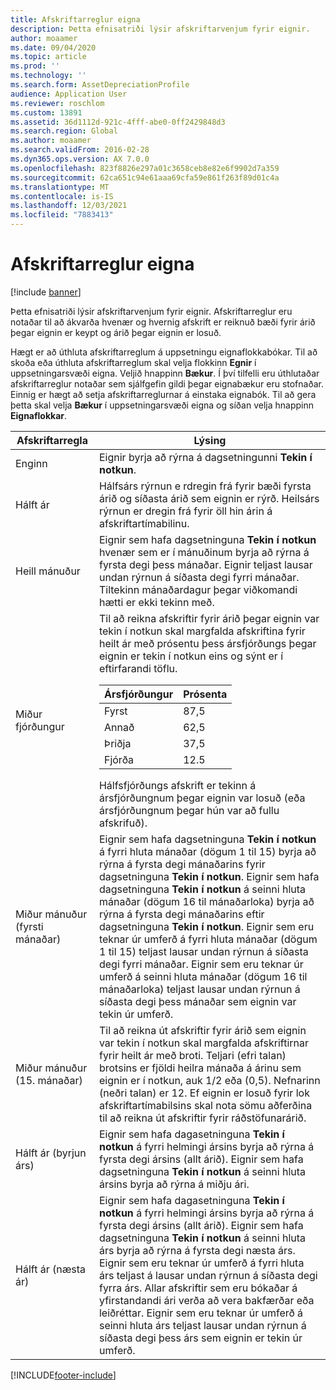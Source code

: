 ```yaml
---
title: Afskriftarreglur eigna
description: Þetta efnisatriði lýsir afskriftarvenjum fyrir eignir.
author: moaamer
ms.date: 09/04/2020
ms.topic: article
ms.prod: ''
ms.technology: ''
ms.search.form: AssetDepreciationProfile
audience: Application User
ms.reviewer: roschlom
ms.custom: 13891
ms.assetid: 36d1112d-921c-4fff-abe0-0ff2429848d3
ms.search.region: Global
ms.author: moaamer
ms.search.validFrom: 2016-02-28
ms.dyn365.ops.version: AX 7.0.0
ms.openlocfilehash: 823f8826e297a01c3658ceb8e82e6f9902d7a359
ms.sourcegitcommit: 62ca651c94e61aaa69cfa59e861f263f89d01c4a
ms.translationtype: MT
ms.contentlocale: is-IS
ms.lasthandoff: 12/03/2021
ms.locfileid: "7883413"
---
```

# <a name="fixed-asset-depreciation-conventions"></a>Afskriftarreglur eigna

[!include [banner](../includes/banner.md)]

Þetta efnisatriði lýsir afskriftarvenjum fyrir eignir. Afskriftarreglur eru notaðar til að ákvarða hvenær og hvernig afskrift er reiknuð bæði fyrir árið þegar eignin er keypt og árið þegar eignin er losuð.

Hægt er að úthluta afskriftarreglum á uppsetningu eignaflokkabókar. Til að skoða eða úthluta afskriftarreglum skal velja flokkinn **Egnir** í uppsetningarsvæði eigna. Veljið hnappinn **Bækur**. Í því tilfelli eru úthlutaðar afskriftarreglur notaðar sem sjálfgefin gildi þegar eignabækur eru stofnaðar. Einnig er hægt að setja afskriftarreglurnar á einstaka eignabók. Til að gera þetta skal velja **Bækur** í uppsetningarsvæði eigna og síðan velja hnappinn **Eignaflokkar**.

| Afskriftarregla   | Lýsing |
|---------------------------|-------------|
| Enginn                      | Eignir byrja að rýrna á dagsetningunni <strong>Tekin í notkun</strong>. |
| Hálft ár                 | Hálfsárs rýrnun e rdregin frá fyrir bæði fyrsta árið og síðasta árið sem eignin er rýrð. Heilsárs rýrnun er dregin frá fyrir öll hin árin á afskriftartímabilinu. |
| Heill mánuður                | Eignir sem hafa dagsetninguna <strong>Tekin í notkun</strong> hvenær sem er í mánuðinum byrja að rýrna á fyrsta degi þess mánaðar. Eignir teljast lausar undan rýrnun á síðasta degi fyrri mánaðar. Tiltekinn mánaðardagur þegar viðkomandi hætti er ekki tekinn með. |
| Miður fjórðungur               | Til að reikna afskriftir fyrir árið þegar eignin var tekin í notkun skal margfalda afskriftina fyrir heilt ár með prósentu þess ársfjórðungs þegar eignin er tekin í notkun eins og sýnt er í eftirfarandi töflu.<table><thead><tr><th>Ársfjórðungur</th><th>Prósenta</th></tr></thead><tbody><tr><td>Fyrst</td><td>87,5</td></tr><tr><td>Annað</td><td>62,5</td></tr><tr><td>Þriðja</td><td>37,5</td></tr><tr><td>Fjórða</td><td>12.5</td></tr></tbody></table>Hálfsfjórðungs afskrift er tekinn á ársfjórðungnum þegar eignin var losuð (eða ársfjórðungnum þegar hún var að fullu afskrifuð). |
| Miður mánuður (fyrsti mánaðar)  | Eignir sem hafa dagsetninguna <strong>Tekin í notkun</strong> á fyrri hluta mánaðar (dögum 1 til 15) byrja að rýrna á fyrsta degi mánaðarins fyrir dagsetninguna <strong>Tekin í notkun</strong>. Eignir sem hafa dagsetninguna <strong>Tekin í notkun</strong> á seinni hluta mánaðar (dögum 16 til mánaðarloka) byrja að rýrna á fyrsta degi mánaðarins eftir dagsetninguna <strong>Tekin í notkun</strong>. Eignir sem eru teknar úr umferð á fyrri hluta mánaðar (dögum 1 til 15) teljast lausar undan rýrnun á síðasta degi fyrri mánaðar. Eignir sem eru teknar úr umferð á seinni hluta mánaðar (dögum 16 til mánaðarloka) teljast lausar undan rýrnun á síðasta degi þess mánaðar sem eignin var tekin úr umferð. |
| Miður mánuður (15. mánaðar) | Til að reikna út afskriftir fyrir árið sem eignin var tekin í notkun skal margfalda afskriftirnar fyrir heilt ár með broti. Teljari (efri talan) brotsins er fjöldi heilra mánaða á árinu sem eignin er í notkun, auk 1/2 eða (0,5). Nefnarinn (neðri talan) er 12. Ef eignin er losuð fyrir lok afskriftartímabilsins skal nota sömu aðferðina til að reikna út afskriftir fyrir ráðstöfunarárið. |
| Hálft ár (byrjun árs) | Eignir sem hafa dagasetninguna <strong>Tekin í notkun</strong> á fyrri helmingi ársins byrja að rýrna á fyrsta degi ársins (allt árið). Eignir sem hafa dagsetninguna <strong>Tekin í notkun</strong> á seinni hluta ársins byrja að rýrna á miðju ári. |
| Hálft ár (næsta ár)     | Eignir sem hafa dagasetninguna <strong>Tekin í notkun</strong> á fyrri helmingi ársins byrja að rýrna á fyrsta degi ársins (allt árið). Eignir sem hafa dagsetninguna <strong>Tekin í notkun</strong> á seinni hluta árs byrja að rýrna á fyrsta degi næsta árs. Eignir sem eru teknar úr umferð á fyrri hluta árs teljast á lausar undan rýrnun á síðasta degi fyrra árs. Allar afskriftir sem eru bókaðar á yfirstandandi ári verða að vera bakfærðar eða leiðréttar. Eignir sem eru teknar úr umferð á seinni hluta árs teljast lausar undan rýrnun á síðasta degi þess árs sem eignin er tekin úr umferð. |


[!INCLUDE[footer-include](../../includes/footer-banner.md)]
